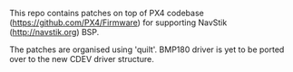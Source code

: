 This repo contains patches on top of PX4 codebase (https://github.com/PX4/Firmware) for supporting NavStik (http://navstik.org) BSP.

The patches are organised using 'quilt'. BMP180 driver is yet to be ported over to the new CDEV driver structure.
